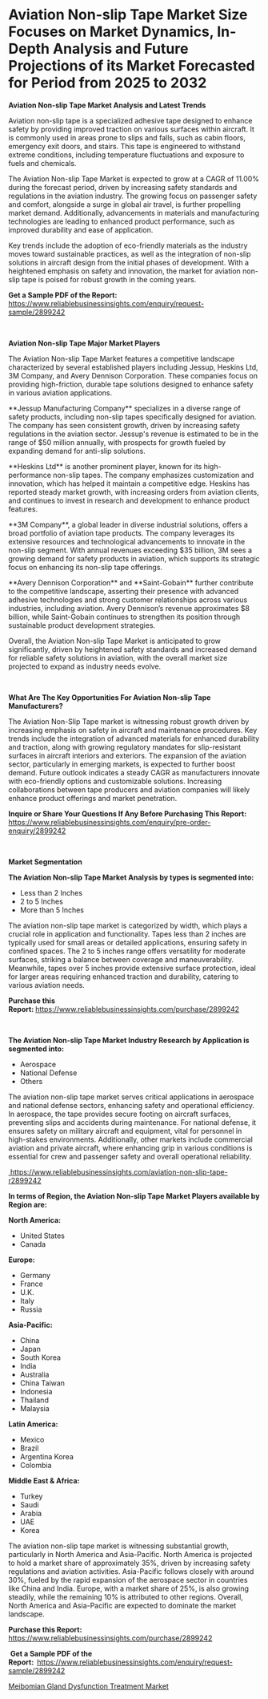 <p><h1>Aviation Non-slip Tape Market Size Focuses on Market Dynamics, In-Depth Analysis and Future Projections of its Market Forecasted for Period from 2025 to 2032</h1></p><p><strong>Aviation Non-slip Tape Market Analysis and Latest Trends</strong></p>
<p><p>Aviation non-slip tape is a specialized adhesive tape designed to enhance safety by providing improved traction on various surfaces within aircraft. It is commonly used in areas prone to slips and falls, such as cabin floors, emergency exit doors, and stairs. This tape is engineered to withstand extreme conditions, including temperature fluctuations and exposure to fuels and chemicals.</p><p>The Aviation Non-slip Tape Market is expected to grow at a CAGR of 11.00% during the forecast period, driven by increasing safety standards and regulations in the aviation industry. The growing focus on passenger safety and comfort, alongside a surge in global air travel, is further propelling market demand. Additionally, advancements in materials and manufacturing technologies are leading to enhanced product performance, such as improved durability and ease of application. </p><p>Key trends include the adoption of eco-friendly materials as the industry moves toward sustainable practices, as well as the integration of non-slip solutions in aircraft design from the initial phases of development. With a heightened emphasis on safety and innovation, the market for aviation non-slip tape is poised for robust growth in the coming years.</p></p>
<p><strong>Get a Sample PDF of the Report:&nbsp;</strong> <a href="https://www.reliablebusinessinsights.com/enquiry/request-sample/2899242?utm_campaign=2321&utm_medium=2&utm_source=Github&utm_content=ia&utm_term=15032025&utm_id=aviation-non-slip-tape">https://www.reliablebusinessinsights.com/enquiry/request-sample/2899242</a></p>
<p>&nbsp;</p>
<p><strong>Aviation Non-slip Tape Major Market Players</strong></p>
<p><p>The Aviation Non-slip Tape Market features a competitive landscape characterized by several established players including Jessup, Heskins Ltd, 3M Company, and Avery Dennison Corporation. These companies focus on providing high-friction, durable tape solutions designed to enhance safety in various aviation applications.</p><p>**Jessup Manufacturing Company** specializes in a diverse range of safety products, including non-slip tapes specifically designed for aviation. The company has seen consistent growth, driven by increasing safety regulations in the aviation sector. Jessup's revenue is estimated to be in the range of $50 million annually, with prospects for growth fueled by expanding demand for anti-slip solutions.</p><p>**Heskins Ltd** is another prominent player, known for its high-performance non-slip tapes. The company emphasizes customization and innovation, which has helped it maintain a competitive edge. Heskins has reported steady market growth, with increasing orders from aviation clients, and continues to invest in research and development to enhance product features.</p><p>**3M Company**, a global leader in diverse industrial solutions, offers a broad portfolio of aviation tape products. The company leverages its extensive resources and technological advancements to innovate in the non-slip segment. With annual revenues exceeding $35 billion, 3M sees a growing demand for safety products in aviation, which supports its strategic focus on enhancing its non-slip tape offerings.</p><p>**Avery Dennison Corporation** and **Saint-Gobain** further contribute to the competitive landscape, asserting their presence with advanced adhesive technologies and strong customer relationships across various industries, including aviation. Avery Dennison’s revenue approximates $8 billion, while Saint-Gobain continues to strengthen its position through sustainable product development strategies.</p><p>Overall, the Aviation Non-slip Tape Market is anticipated to grow significantly, driven by heightened safety standards and increased demand for reliable safety solutions in aviation, with the overall market size projected to expand as industry needs evolve.</p></p>
<p>&nbsp;</p>
<p><strong>What Are The Key Opportunities For Aviation Non-slip Tape Manufacturers?</strong></p>
<p><p>The Aviation Non-Slip Tape market is witnessing robust growth driven by increasing emphasis on safety in aircraft and maintenance procedures. Key trends include the integration of advanced materials for enhanced durability and traction, along with growing regulatory mandates for slip-resistant surfaces in aircraft interiors and exteriors. The expansion of the aviation sector, particularly in emerging markets, is expected to further boost demand. Future outlook indicates a steady CAGR as manufacturers innovate with eco-friendly options and customizable solutions. Increasing collaborations between tape producers and aviation companies will likely enhance product offerings and market penetration.</p></p>
<p><strong>Inquire or Share Your Questions If Any Before Purchasing This Report:</strong> <a href="https://www.reliablebusinessinsights.com/enquiry/pre-order-enquiry/2899242?utm_campaign=2321&utm_medium=2&utm_source=Github&utm_content=ia&utm_term=15032025&utm_id=aviation-non-slip-tape">https://www.reliablebusinessinsights.com/enquiry/pre-order-enquiry/2899242</a></p>
<p>&nbsp;</p>
<p><strong>Market Segmentation</strong></p>
<p><strong>The Aviation Non-slip Tape Market Analysis by types is segmented into:</strong></p>
<p><ul><li>Less than 2 Inches</li><li>2 to 5 Inches</li><li>More than 5 Inches</li></ul></p>
<p><p>The aviation non-slip tape market is categorized by width, which plays a crucial role in application and functionality. Tapes less than 2 inches are typically used for small areas or detailed applications, ensuring safety in confined spaces. The 2 to 5 inches range offers versatility for moderate surfaces, striking a balance between coverage and maneuverability. Meanwhile, tapes over 5 inches provide extensive surface protection, ideal for larger areas requiring enhanced traction and durability, catering to various aviation needs.</p></p>
<p><strong>Purchase this Report:&nbsp;</strong><a href="https://www.reliablebusinessinsights.com/purchase/2899242?utm_campaign=2321&utm_medium=2&utm_source=Github&utm_content=ia&utm_term=15032025&utm_id=aviation-non-slip-tape">https://www.reliablebusinessinsights.com/purchase/2899242</a></p>
<p>&nbsp;</p>
<p><strong>The Aviation Non-slip Tape Market Industry Research by Application is segmented into:</strong></p>
<p><ul><li>Aerospace</li><li>National Defense</li><li>Others</li></ul></p>
<p><p>The aviation non-slip tape market serves critical applications in aerospace and national defense sectors, enhancing safety and operational efficiency. In aerospace, the tape provides secure footing on aircraft surfaces, preventing slips and accidents during maintenance. For national defense, it ensures safety on military aircraft and equipment, vital for personnel in high-stakes environments. Additionally, other markets include commercial aviation and private aircraft, where enhancing grip in various conditions is essential for crew and passenger safety and overall operational reliability.</p></p>
<p><a href="https://www.reliablebusinessinsights.com/aviation-non-slip-tape-r2899242?utm_campaign=2321&utm_medium=2&utm_source=Github&utm_content=ia&utm_term=15032025&utm_id=aviation-non-slip-tape">&nbsp;https://www.reliablebusinessinsights.com/aviation-non-slip-tape-r2899242</a></p>
<p><strong>In terms of Region, the Aviation Non-slip Tape Market Players available by Region are:</strong></p>
<p>
    <p> <strong> North America: </strong>
        <ul>
            <li>United States</li>
            <li>Canada</li>
        </ul>
        </p> 
    <p> <strong> Europe: </strong>
        <ul>
            <li>Germany</li>
            <li>France</li>
            <li>U.K.</li>
            <li>Italy</li>
            <li>Russia</li>
        </ul>
        </p> 
    <p> <strong> Asia-Pacific: </strong>
        <ul>
            <li>China</li>
            <li>Japan</li>
            <li>South Korea</li>
            <li>India</li>
            <li>Australia</li>
            <li>China Taiwan</li>
            <li>Indonesia</li>
            <li>Thailand</li>
            <li>Malaysia</li>
        </ul>
        </p> 
    <p> <strong> Latin America: </strong>
        <ul>
            <li>Mexico</li>
            <li>Brazil</li>
            <li>Argentina Korea</li>
            <li>Colombia</li>
        </ul>
        </p> 
    <p> <strong> Middle East & Africa: </strong>
        <ul>
            <li>Turkey</li>
            <li>Saudi</li>
            <li>Arabia</li>
            <li>UAE</li>
            <li>Korea</li>
        </ul>
    </p>
    </p>
<p><p>The aviation non-slip tape market is witnessing substantial growth, particularly in North America and Asia-Pacific. North America is projected to hold a market share of approximately 35%, driven by increasing safety regulations and aviation activities. Asia-Pacific follows closely with around 30%, fueled by the rapid expansion of the aerospace sector in countries like China and India. Europe, with a market share of 25%, is also growing steadily, while the remaining 10% is attributed to other regions. Overall, North America and Asia-Pacific are expected to dominate the market landscape.</p></p>
<p><strong>Purchase this Report: </strong><a href="https://www.reliablebusinessinsights.com/purchase/2899242?utm_campaign=2321&utm_medium=2&utm_source=Github&utm_content=ia&utm_term=15032025&utm_id=aviation-non-slip-tape">https://www.reliablebusinessinsights.com/purchase/2899242</a></p>
<p>&nbsp;<strong>Get a Sample PDF of the Report:&nbsp;&nbsp;</strong><a href="https://www.reliablebusinessinsights.com/enquiry/request-sample/2899242?utm_campaign=2321&utm_medium=2&utm_source=Github&utm_content=ia&utm_term=15032025&utm_id=aviation-non-slip-tape">https://www.reliablebusinessinsights.com/enquiry/request-sample/2899242</a></p>
<p><strong></strong></p>
<p><p><a href="https://github.com/maclarensidney/Market-Research-Report-List-1/blob/main/meibomian-gland-dysfunction-treatment-market.md?utm_campaign=2321&utm_medium=2&utm_source=Github&utm_content=ia&utm_term=15032025&utm_id=aviation-non-slip-tape">Meibomian Gland Dysfunction Treatment Market</a></p></p>